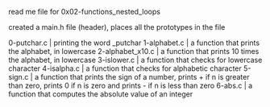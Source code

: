 read me file for 0x02-functions_nested_loops

created a main.h file (header), places all the prototypes in the file

0-putchar.c | printing the word _putchar
1-alphabet.c | a function that prints the alphabet, in lowercase
2-alphabet_x10.c | a function that prints 10 times the alphabet, in lowercase
3-islower.c | a function that checks for lowercase character
4-isalpha.c |  a function that checks for alphabetic character
5-sign.c | a function that prints the sign of a number, prints + if n is greater than zero, prints 0 if n is zero and prints - if n is less than zero
6-abs.c | a function that computes the absolute value of an integer
